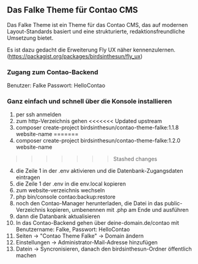 ## Das Falke Theme für Contao CMS

Das Falke Theme ist ein Theme für das Contao CMS, das auf modernen Layout-Standards basiert und eine strukturierte, redaktionsfreundliche Umsetzung bietet.

Es ist dazu gedacht die Erweiterung Fly UX näher kennenzulernen.
(https://packagist.org/packages/birdsinthesun/fly_ux)

### Zugang zum Contao-Backend
Benutzer: Falke
Passwort: HelloContao

### Ganz einfach und schnell über die Konsole installieren

1. per ssh anmelden
2. zum http-Verzeichnis gehen
<<<<<<< Updated upstream
3. composer create-project birdsinthesun/contao-theme-falke:1.1.8 website-name
=======
3. composer create-project birdsinthesun/contao-theme-falke:1.2.0 website-name
>>>>>>> Stashed changes
4. die Zeile 1 in der .env aktivieren und die Datenbank-Zugangsdaten eintragen
5. die Zeile 1 der .env in die env.local kopieren
6. zum website-verzeichnis wechseln
7. php bin/console contao:backup:restore
8. noch den Contao-Manager herunterladen, die Datei in das public-Verzeichnis kopieren, umbenennen mit .php am Ende und ausführen
9. dann die Datanbank aktualisieren
10. In das Contao-Backend gehen über deine-domain.de/contao mit Benutzername: Falke, Passwort: HelloContao
11. Seiten -> "Contao Theme Falke" -> Domain ändern
12. Einstellungen -> Administrator-Mail-Adresse hinzufügen
13. Datein -> Syncronisieren, danach den birdsinthesun-Ordner öffentlich machen

